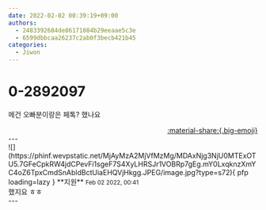 ```yaml
---
date: 2022-02-02 00:39:19+09:00
authors:
  - 2483392684de86171084b29eeaae5c3e
  - 6599dbbcaa26237c2ab0f3becb421b45
categories:
  - Jiwon
---
```


# 0-2892097

<div class="post-container" markdown="1">
<div class="content-container md-sidebar__scrollwrap" markdown="1">

메건 오빠분이랑은 페톡? 했나요

</div>
</div>

<div style="text-align: right;" markdown="1">
<a href="https://weverse.io/fromis9/fanpost/0-2892097" style="text-align: right;">:material-share:{.big-emoji}</a>
</div>
---

<div class="comments-container md-sidebar__scrollwrap" markdown="1">
<div class="comment" markdown="1">
<div class='id-container' markdown="1">
![](https://phinf.wevpstatic.net/MjAyMzA2MjVfMzMg/MDAxNjg3NjU0MTExOTU5.7GFeCpkRW4jdCPevFi1sgeF7S4XyLHRSJr1VOBRp7gEg.mY0LxqknzXmYC4oZ6TpxCmdSnAbldBctUiaEHQVjHkgg.JPEG/image.jpg?type=s72){ pfp loading=lazy }
**<span class="artist">지원</span>** <small>Feb 02 2022, 00:41</small><br>
</div>
<div class='comment-body' markdown="1">
했지요 ㅎㅎ
</div>
</div>
</div>
---
